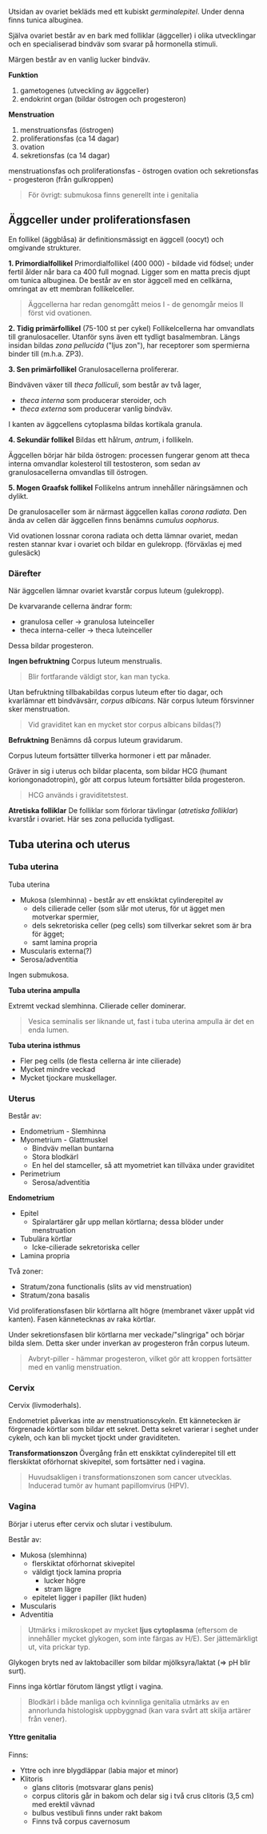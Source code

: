 Utsidan av ovariet bekläds med ett kubiskt *germinalepitel*. Under denna finns tunica albuginea.

Själva ovariet består av en bark med folliklar (äggceller) i olika utvecklingar och en specialiserad bindväv som svarar på hormonella stimuli.

Märgen består av en vanlig lucker bindväv.

**Funktion**
1. gametogenes (utveckling av äggceller)
2. endokrint organ (bildar östrogen och progesteron)

**Menstruation**
1. menstruationsfas (östrogen)
2. proliferationsfas (ca 14 dagar)
3. ovation
4. sekretionsfas (ca 14 dagar)

menstruationsfas och proliferationsfas - östrogen
ovation och sekretionsfas - progesteron (från gulkroppen)

> För övrigt: submukosa finns generellt inte i genitalia

## Äggceller under proliferationsfasen
En follikel (äggblåsa) är definitionsmässigt en äggcell (oocyt) och omgivande strukturer.

**1. Primordialfollikel**
Primordialfollikel (400 000) - bildade vid födsel; under fertil ålder når bara ca 400 full mognad. Ligger som en matta precis djupt om tunica albuginea. De består av en stor äggcell med en cellkärna, omringat av ett membran follikelceller.

> Äggcellerna har redan genomgått meios I - de genomgår meios II först vid ovationen.

**2. Tidig primärfollikel** (75-100 st per cykel)
Follikelcellerna har omvandlats till granulosaceller. Utanför syns även ett tydligt basalmembran. Längs insidan bildas *zona pellucida* ("ljus zon"), har receptorer som spermierna binder till (m.h.a. ZP3).

**3. Sen primärfollikel**
Granulosacellerna prolifererar.

Bindväven växer till *theca folliculi*, som består av två lager,
- *theca interna* som producerar steroider, och
- *theca externa* som producerar vanlig bindväv.

I kanten av äggcellens cytoplasma bildas kortikala granula.

**4. Sekundär follikel**
Bildas ett hålrum, *antrum*, i follikeln.

Äggcellen börjar här bilda östrogen: processen fungerar genom att theca interna omvandlar kolesterol till testosteron, som sedan av granulosacellerna omvandlas till östrogen.

**5. Mogen Graafsk follikel**
Follikelns antrum innehåller näringsämnen och dylikt.

De granulosaceller som är närmast äggcellen kallas *corona radiata*. Den ända av cellen där äggcellen finns benämns *cumulus oophorus*.

Vid ovationen lossnar corona radiata och detta lämnar ovariet, medan resten stannar kvar i ovariet och bildar en gulekropp. (förväxlas ej med gulesäck)
### Därefter
När äggcellen lämnar ovariet kvarstår corpus luteum (gulekropp).

De kvarvarande cellerna ändrar form:
- granulosa celler -> granulosa luteinceller
- theca interna-celler ->  theca luteinceller

Dessa bildar progesteron.

**Ingen befruktning**
Corpus luteum menstrualis.

> Blir fortfarande väldigt stor, kan man tycka.

Utan befruktning tillbakabildas corpus luteum efter tio dagar, och kvarlämnar ett bindvävsärr, *corpus albicans*. När corpus luteum försvinner sker menstruation.

> Vid graviditet kan en mycket stor corpus albicans bildas(?)

**Befruktning**
Benämns då corpus luteum gravidarum.

Corpus luteum fortsätter tillverka hormoner i ett par månader.

Gräver in sig i uterus och bildar placenta, som bildar HCG (humant koriongonadotropin), gör att corpus luteum fortsätter bilda progesteron.

> HCG används i graviditetstest.

**Atretiska folliklar**
De folliklar som förlorar tävlingar (*atretiska folliklar*) kvarstår i ovariet. Här ses zona pellucida tydligast.
## Tuba uterina och uterus
### Tuba uterina
Tuba uterina
- Mukosa (slemhinna) - består av ett enskiktat cylinderepitel av
	- dels cilierade celler (som slår mot uterus, för ut ägget men motverkar spermier,
	- dels sekretoriska celler (peg cells) som tillverkar sekret som är bra för ägget;
	- samt lamina propria
- Muscularis externa(?)
- Serosa/adventitia

Ingen submukosa.

**Tuba uterina ampulla**

Extremt veckad slemhinna. Cilierade celler dominerar.

> Vesica seminalis ser liknande ut, fast i tuba uterina ampulla är det en enda lumen.

**Tuba uterina isthmus**
- Fler peg cells (de flesta cellerna är inte cilierade)
- Mycket mindre veckad
- Mycket tjockare muskellager.

### Uterus
Består av:
- Endometrium - Slemhinna
- Myometrium - Glattmuskel
	- Bindväv mellan buntarna
	- Stora blodkärl
	- En hel del stamceller, så att myometriet kan tillväxa under graviditet
- Perimetrium
	- Serosa/adventitia

**Endometrium**
- Epitel
	- Spiralartärer går upp mellan körtlarna; dessa blöder under menstruation
- Tubulära körtlar
	- Icke-cilierade sekretoriska celler
- Lamina propria

Två zoner:
- Stratum/zona functionalis (slits av vid menstruation)
- Stratum/zona basalis

Vid proliferationsfasen blir körtlarna allt högre (membranet växer uppåt vid kanten). Fasen kännetecknas av raka körtlar.

Under sekretionsfasen blir körtlarna mer veckade/"slingriga" och börjar bilda slem. Detta sker under inverkan av progesteron från corpus luteum.

> Avbryt-piller - hämmar progesteron, vilket gör att kroppen fortsätter med en vanlig menstruation.
### Cervix
Cervix (livmoderhals).

Endometriet påverkas inte av menstruationscykeln. Ett kännetecken är förgrenade körtlar som bildar ett sekret. Detta sekret varierar i seghet under cykeln, och kan bli mycket tjockt under graviditeten.

**Transformationszon**
Övergång från ett enskiktat cylinderepitel till ett flerskiktat oförhornat skivepitel, som fortsätter ned i vagina.

> Huvudsakligen i transformationszonen som cancer utvecklas. Inducerad tumör av humant papillomvirus (HPV).

### Vagina
Börjar i uterus efter cervix och slutar i vestibulum.

Består av:
- Mukosa (slemhinna)
	- flerskiktat oförhornat skivepitel
	- väldigt tjock lamina propria
		- lucker högre
		- stram lägre
	- epitelet ligger i papiller (likt huden)
- Muscularis
- Adventitia

> Utmärks i mikroskopet av mycket **ljus cytoplasma** (eftersom de innehåller mycket glykogen, som inte färgas av H/E). Ser jättemärkligt ut, vita prickar typ.

Glykogen bryts ned av laktobaciller som bildar mjölksyra/laktat (=> pH blir surt).

Finns inga körtlar förutom längst ytligt i vagina.

> Blodkärl i både manliga och kvinnliga genitalia utmärks av en annorlunda histologisk uppbyggnad (kan vara svårt att skilja artärer från vener).

#### Yttre genitalia
Finns:
- Yttre och inre blygdläppar (labia major et minor)
- Klitoris
	- glans clitoris (motsvarar glans penis)
	- corpus clitoris går in bakom och delar sig i två crus clitoris (3,5 cm) med erektil vävnad
	- bulbus vestibuli finns under rakt bakom
	- Finns två corpus cavernosum